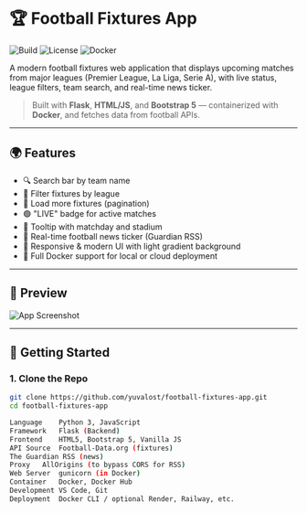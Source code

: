 # 🏆 Football Fixtures App

![Build](https://img.shields.io/badge/build-passing-brightgreen) ![License](https://img.shields.io/badge/license-MIT-blue.svg) ![Docker](https://img.shields.io/badge/docker-ready-blue)

A modern football fixtures web application that displays upcoming matches from major leagues (Premier League, La Liga, Serie A), with live status, league filters, team search, and real-time news ticker.

> Built with **Flask**, **HTML/JS**, and **Bootstrap 5** — containerized with **Docker**, and fetches data from football APIs.

---

## 🌍 Features

- 🔍 Search bar by team name
- 🎯 Filter fixtures by league
- 🔄 Load more fixtures (pagination)
- 🟢 "LIVE" badge for active matches
- 📅 Tooltip with matchday and stadium
- 📰 Real-time football news ticker (Guardian RSS)
- 🎨 Responsive & modern UI with light gradient background
- 🐳 Full Docker support for local or cloud deployment

---

## 📸 Preview

![App Screenshot](./static/preview.png) <!-- You can upload a screenshot to static/preview.png -->

---

## 🚀 Getting Started

### 1. Clone the Repo

```bash
git clone https://github.com/yuvalost/football-fixtures-app.git
cd football-fixtures-app

Language	Python 3, JavaScript
Framework	Flask (Backend)
Frontend	HTML5, Bootstrap 5, Vanilla JS
API Source	Football-Data.org (fixtures)
The Guardian RSS (news)
Proxy	AllOrigins (to bypass CORS for RSS)
Web Server	gunicorn (in Docker)
Container	Docker, Docker Hub
Development	VS Code, Git
Deployment	Docker CLI / optional Render, Railway, etc.